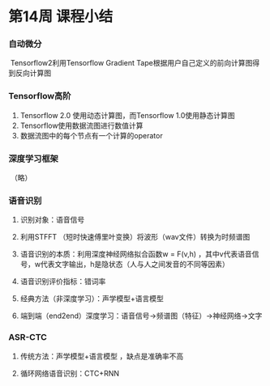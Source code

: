 # 第14周 课程小结

### 自动微分

​	Tensorflow2利用Tensorflow Gradient Tape根据用户自己定义的前向计算图得到反向计算图

### Tensorflow高阶

1. Tensorflow 2.0 使用动态计算图，而Tensorflow 1.0使用静态计算图
2. Tensorflow使用数据流图进行数值计算
3. 数据流图中的每个节点有一个计算的operator

### 深度学习框架

​	（略）

### 语音识别

1. 识别对象：语音信号
2. 利用STFFT （短时快速傅里叶变换）将波形（wav文件）转换为时频谱图
3. 语音识别的本质：利用深度神经网络拟合函数w = F(v,h) ，其中v代表语音信号，w代表文字输出，h是隐状态（人与人之间发音的不同等因素）
4. 语音识别评价指标：错词率

5. 经典方法（非深度学习）：声学模型+语言模型

6. 端到端（end2end）深度学习：语音信号->频谱图（特征）->神经网络->文字


### ASR-CTC

1. 传统方法：声学模型+语言模型 ，缺点是准确率不高

2. 循环网络语音识别：CTC+RNN


